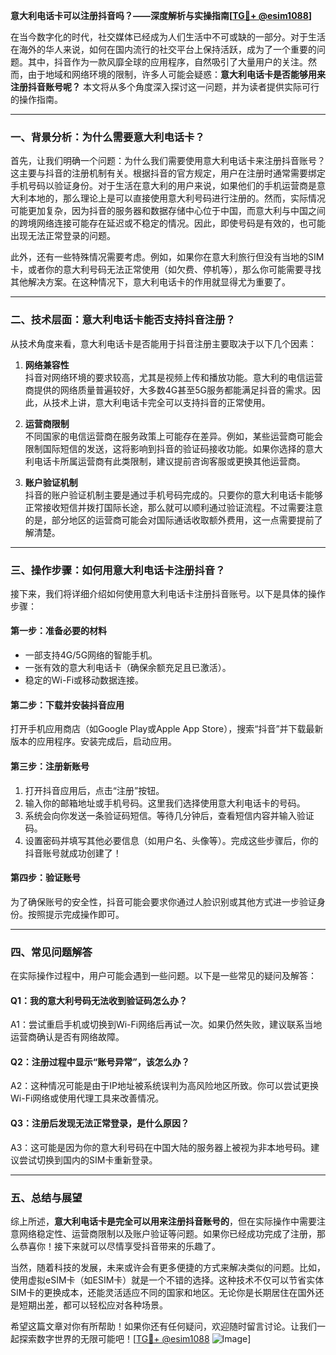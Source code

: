 **意大利电话卡可以注册抖音吗？——深度解析与实操指南[[TG💪+ @esim1088](https://t.me/s/esim1088)]**

在当今数字化的时代，社交媒体已经成为人们生活中不可或缺的一部分。对于生活在海外的华人来说，如何在国内流行的社交平台上保持活跃，成为了一个重要的问题。其中，抖音作为一款风靡全球的应用程序，自然吸引了大量用户的关注。然而，由于地域和网络环境的限制，许多人可能会疑惑：**意大利电话卡是否能够用来注册抖音账号呢？** 本文将从多个角度深入探讨这一问题，并为读者提供实际可行的操作指南。

---

### 一、背景分析：为什么需要意大利电话卡？

首先，让我们明确一个问题：为什么我们需要使用意大利电话卡来注册抖音账号？这主要与抖音的注册机制有关。根据抖音的官方规定，用户在注册时通常需要绑定手机号码以验证身份。对于生活在意大利的用户来说，如果他们的手机运营商是意大利本地的，那么理论上是可以直接使用意大利号码进行注册的。然而，实际情况可能更加复杂，因为抖音的服务器和数据存储中心位于中国，而意大利与中国之间的跨境网络连接可能存在延迟或不稳定的情况。因此，即使号码是有效的，也可能出现无法正常登录的问题。

此外，还有一些特殊情况需要考虑。例如，如果你在意大利旅行但没有当地的SIM卡，或者你的意大利号码无法正常使用（如欠费、停机等），那么你可能需要寻找其他解决方案。在这种情况下，意大利电话卡的作用就显得尤为重要了。

---

### 二、技术层面：意大利电话卡能否支持抖音注册？

从技术角度来看，意大利电话卡是否能用于抖音注册主要取决于以下几个因素：

1. **网络兼容性**  
   抖音对网络环境的要求较高，尤其是视频上传和播放功能。意大利的电信运营商提供的网络质量普遍较好，大多数4G甚至5G服务都能满足抖音的需求。因此，从技术上讲，意大利电话卡完全可以支持抖音的正常使用。

2. **运营商限制**  
   不同国家的电信运营商在服务政策上可能存在差异。例如，某些运营商可能会限制国际短信的发送，这将影响到抖音的验证码接收功能。如果你选择的意大利电话卡所属运营商有此类限制，建议提前咨询客服或更换其他运营商。

3. **账户验证机制**  
   抖音的账户验证机制主要是通过手机号码完成的。只要你的意大利电话卡能够正常接收短信并拨打国际长途，那么就可以顺利通过验证流程。不过需要注意的是，部分地区的运营商可能会对国际通话收取额外费用，这一点需要提前了解清楚。

---

### 三、操作步骤：如何用意大利电话卡注册抖音？

接下来，我们将详细介绍如何使用意大利电话卡注册抖音账号。以下是具体的操作步骤：

#### 第一步：准备必要的材料
- 一部支持4G/5G网络的智能手机。
- 一张有效的意大利电话卡（确保余额充足且已激活）。
- 稳定的Wi-Fi或移动数据连接。

#### 第二步：下载并安装抖音应用
打开手机应用商店（如Google Play或Apple App Store），搜索“抖音”并下载最新版本的应用程序。安装完成后，启动应用。

#### 第三步：注册新账号
1. 打开抖音应用后，点击“注册”按钮。
2. 输入你的邮箱地址或手机号码。这里我们选择使用意大利电话卡的号码。
3. 系统会向你发送一条验证码短信。等待几分钟后，查看短信内容并输入验证码。
4. 设置密码并填写其他必要信息（如用户名、头像等）。完成这些步骤后，你的抖音账号就成功创建了！

#### 第四步：验证账号
为了确保账号的安全性，抖音可能会要求你通过人脸识别或其他方式进一步验证身份。按照提示完成操作即可。

---

### 四、常见问题解答

在实际操作过程中，用户可能会遇到一些问题。以下是一些常见的疑问及解答：

#### Q1：我的意大利号码无法收到验证码怎么办？
A1：尝试重启手机或切换到Wi-Fi网络后再试一次。如果仍然失败，建议联系当地运营商确认是否有网络故障。

#### Q2：注册过程中显示“账号异常”，该怎么办？
A2：这种情况可能是由于IP地址被系统误判为高风险地区所致。你可以尝试更换Wi-Fi网络或使用代理工具来改善情况。

#### Q3：注册后发现无法正常登录，是什么原因？
A3：这可能是因为你的意大利号码在中国大陆的服务器上被视为非本地号码。建议尝试切换到国内的SIM卡重新登录。

---

### 五、总结与展望

综上所述，**意大利电话卡是完全可以用来注册抖音账号的**，但在实际操作中需要注意网络稳定性、运营商限制以及账户验证等问题。如果你已经成功完成了注册，那么恭喜你！接下来就可以尽情享受抖音带来的乐趣了。

当然，随着科技的发展，未来或许会有更多便捷的方式来解决类似的问题。比如，使用虚拟eSIM卡（如ESIM卡）就是一个不错的选择。这种技术不仅可以节省实体SIM卡的更换成本，还能灵活适应不同的国家和地区。无论你是长期居住在国外还是短期出差，都可以轻松应对各种场景。

希望这篇文章对你有所帮助！如果你还有任何疑问，欢迎随时留言讨论。让我们一起探索数字世界的无限可能吧！[[TG💪+ @esim1088](https://t.me/s/esim1088) ![Image](https://i.postimg.cc/4NQfJmqS/Snipaste-2025-05-13-00-14-12.png)]
